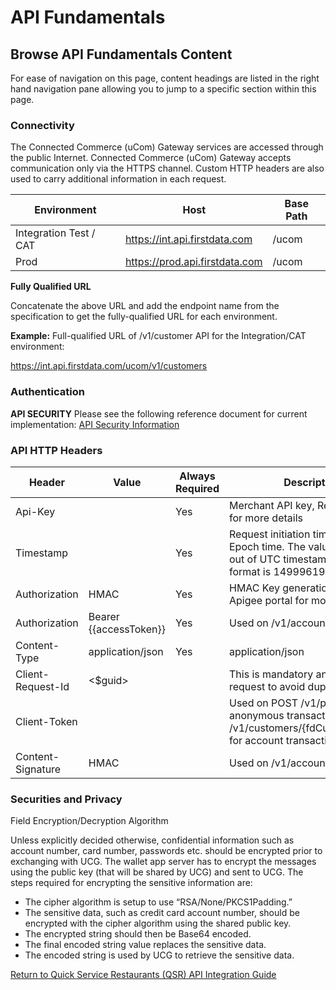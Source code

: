 # API Fundamentals

## Browse API Fundamentals Content
For ease of navigation on this page, content headings are listed in the right hand navigation pane allowing you to jump to a specific section within this page.

### Connectivity

The Connected Commerce (uCom) Gateway services are accessed through the public Internet. Connected Commerce (uCom) Gateway accepts communication only via the HTTPS channel. Custom HTTP headers are also used to carry additional information in each request.

| Environment | Host | Base Path |
| --- | --- | --- |
| Integration Test / CAT | https://int.api.firstdata.com | /ucom |
| Prod | https://prod.api.firstdata.com | /ucom |

**Fully Qualified URL**

Concatenate the above URL and add the endpoint name from the specification to get the fully-qualified URL for each environment.

**Example:** Full-qualified URL of /v1/customer API for the Integration/CAT environment:

https://int.api.firstdata.com/ucom/v1/customers

### Authentication

**API SECURITY**
Please see the following reference document for current implementation:
<a href="../docs/?path=docs/documentation/APISecurity.md">API Security Information</a>
<!--[API Security File GL Link](APISecurity.md)-->
<!-- <a href="docs/documentation/APISecurity.md">API Security Guides</a> -->
<!--[https://firstdatanp-ucomgateway.apigee.io/get-started/api-security](https://firstdatanp-ucomgateway.apigee.io/get-started/api-security)-->

### API HTTP Headers

 | Header            | Value                  | Always Required | Description                          [label](outlook:%5C%5Critu.patel%40fiserv.com%5CDeleted%20Items)                                                                                                   |
|-------------------|------------------------|-----------------|-----------------------------------------------------------------------------------------------------------------------------------------|
| Api-Key           | <apiKey>               | Yes             | Merchant API key, Refer Apigee portal for more details                                                                                  |
| Timestamp         | <timestamp>            | Yes             | Request initiation timestamp, expecting Epoch time. The value must generate out of UTC timestamp. Sample value format is 1499961987232
| Authorization     | HMAC <signature>       | Yes             | HMAC Key generation, please refer Apigee portal for more details                                                                        |
| Authorization     | Bearer {{accessToken}} | Yes             | Used on /v1/account-tokens                                                                                                              |
| Content-Type      | application/json       | Yes             | application/json                                                                                                                        |
| Client-Request-Id | <$guid>                |                 | This is mandatory and unique for post request to avoid duplicate entry                                                                  |
| Client-Token      | <accessToken>          |                 | Used on POST /v1/payments/sales for anonymous transactions and /v1/customers/{fdCustomerId}/accounts for account transactions           |
| Content-Signature | HMAC <signature>       |                 | Used on /v1/account-tokens                                                                                                              |

### Securities and Privacy
  Field Encryption/Decryption Algorithm

Unless explicitly decided otherwise, confidential information such as account number, card number, passwords etc. should be encrypted prior to exchanging with UCG. The wallet app server has to encrypt the messages using the public key (that will be shared by UCG) and sent to UCG. The steps required for encrypting the sensitive information are:

 - The cipher algorithm is setup to use “RSA/None/PKCS1Padding.” 
 - The sensitive data, such as credit card account number, should be
   encrypted with the cipher algorithm using the shared public key.
 - The encrypted string should then be Base64 encoded.
 - The final encoded string value  replaces the sensitive data.
 - The encoded string is used by UCG to retrieve the sensitive data.

 [Return to Quick Service Restaurants (QSR) API Integration Guide](../docs/?path=/docs/documentation/IG_QSR.md)
